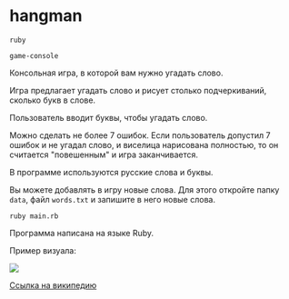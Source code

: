 # hangman
```
ruby
```

```
game-console
```

Консольная игра, в которой вам нужно угадать слово.

Игра предлагает угадать слово и рисует столько подчеркиваний, сколько букв в слове.

Пользователь вводит буквы, чтобы угадать слово.

Можно сделать не более 7 ошибок. Если пользователь допустил 7 ошибок и не угадал слово, и виселица нарисована полностью, то он считается "повешенным" и игра заканчивается.

В программе используются русские слова и буквы.

Вы можете добавлять в игру новые слова. Для этого откройте папку `data`, файл `words.txt` и запишите в него новые слова.

```
ruby main.rb
```

Программа написана на языке Ruby.

Пример визуала:

<a href="https://asciinema.org/a/J5VWoOhUJbLbYCRprzvfoztNX" target="_blank"><img src="https://asciinema.org/a/J5VWoOhUJbLbYCRprzvfoztNX.svg" /></a>

[Ссылка на википедию](https://ru.wikipedia.org/wiki/%D0%92%D0%B8%D1%81%D0%B5%D0%BB%D0%B8%D1%86%D0%B0_%28%D0%B8%D0%B3%D1%80%D0%B0%29)
